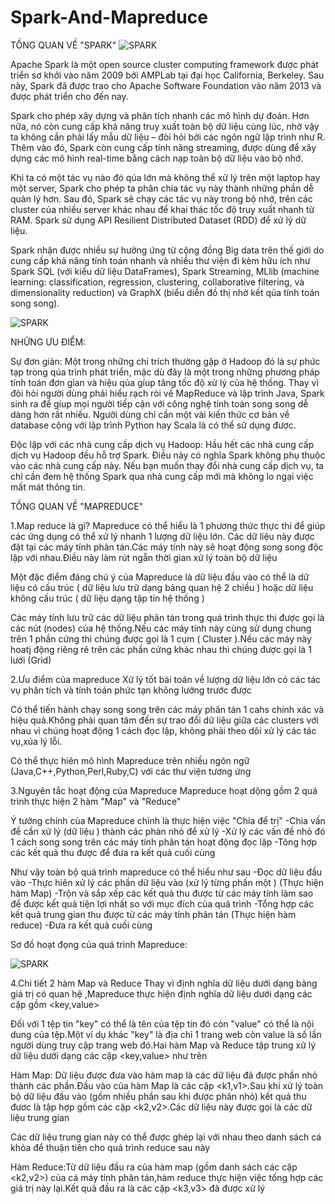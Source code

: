 # Spark-And-Mapreduce

TỒNG QUAN VỀ "SPARK"
 ![SPARK](https://www.onlinebooksreview.com/uploads/blog_images/2017/11/27_file.png)

Apache Spark là một open source cluster computing framework được phát triển sơ khởi vào năm 2009 bởi AMPLab tại đại học California, Berkeley. Sau này, Spark đã được trao cho Apache Software Foundation vào năm 2013 và được phát triển cho đến nay.

Spark cho phép xây dựng và phân tích nhanh các mô hình dự đoán. Hơn nữa, nó còn cung cấp khả năng truy xuất toàn bộ dữ liệu cùng lúc, nhờ vậy ta không cần phải lấy mẫu dữ liệu – đòi hỏi bởi các ngôn ngữ lập trình như R. Thêm vào đó, Spark còn cung cấp tính năng streaming, được dùng để xây dựng các mô hình real-time bằng cách nạp toàn bộ dữ liệu vào bộ nhớ.

Khi ta có một tác vụ nào đó qúa lớn mà không thể xử lý trên một laptop hay một server, Spark cho phép ta phân chia tác vụ này thành những phần dễ quản lý hơn. Sau đó, Spark sẽ chạy các tác vụ này trong bộ nhớ, trên các cluster của nhiều server khác nhau để khai thác tốc độ truy xuất nhanh từ RAM. Spark sử dụng API Resilient Distributed Dataset (RDD) để xử lý dữ liệu.

Spark nhận được nhiều sự hưởng ứng từ cộng đồng Big data trên thế giới do cung cấp khả năng tính toán nhanh và nhiều thư viện đi kèm hữu ích như Spark SQL (với kiểu dữ liệu DataFrames), Spark Streaming, MLlib (machine learning: classification, regression, clustering, collaborative filtering, và dimensionality reduction) và GraphX (biểu diễn đồ thị nhờ kết qủa tính toán song song).

![SPARK](https://scontent.fsgn5-4.fna.fbcdn.net/v/t1.0-9/92214447_2562652790634293_8507872163703816192_n.jpg?_nc_cat=102&ccb=2&_nc_sid=32a93c&_nc_ohc=AKgy3-yiYXoAX8JWKGY&_nc_ht=scontent.fsgn5-4.fna&oh=75c81ee202517f59cb6513bb652d9f55&oe=60334B74)

NHỮNG ƯU ĐIỂM:

Sự đơn giản: Một trong những chỉ trích thường gặp ở Hadoop đó là sự phức tạp trong qúa trình phát triển, mặc dù đây là một trong những phương pháp tính toán đơn gỉan và hiệu qủa gíup tăng tốc độ xử lý của hệ thống. Thay vì đòi hỏi người dùng phải hiểu rạch ròi về MapReduce và lập trình Java, Spark sinh ra để gíup mọi người tiếp cận với công nghệ tính toán song song dễ dàng hơn rất nhiều. Người dùng chỉ cần một vài kiến thức cơ bản về database cộng với lập trình Python hay Scala là có thể sử dụng được.

Độc lập với các nhà cung cấp dịch vụ Hadoop: Hầu hết các nhà cung cấp dịch vụ Hadoop đều hỗ trợ Spark. Điều này có nghĩa Spark không phụ thuộc vào các nhà cung cấp này. Nếu bạn muốn thay đổi nhà cung cấp dịch vụ, ta chỉ cần đem hệ thống Spark qua nhà cung cấp mới mà không lo ngại việc mất mát thông tin.


TỒNG QUAN VỀ "MAPREDUCE"

1.Map reduce là gì?
Mapreduce có thể hiểu là 1 phương thức thực thi để giúp các ứng dụng có thể xử lý nhanh 1 lượng dữ liệu lớn. Các dữ liệu này được đặt tại các máy tính phân tán.Các máy tính này sẽ hoạt động song song độc lập với nhau.Điều này làm rút ngẵn thời gian xử lý toàn bộ dữ liệu

Một đặc điểm đáng chú ý của Mapreduce là dữ liệu đầu vào có thể là dữ liệu có cấu trúc ( dữ liệu lưu trữ dạng bảng quan hệ 2 chiều ) hoặc dữ liệu không cấu trúc ( dữ liệu dạng tập tin hệ thống )

Các máy tính lưu trữ các dữ liệu phân tán trong quá trình thực thi được gọi là các nút (nodes) của hệ thống.Nếu các máy tính này cùng sử dụng chung trên 1 phần cứng thì chúng được gọi là 1 cụm ( Cluster ).Nếu các máy này hoatj động riêng rẽ trên các phần cứng khác nhau thì chúng được gọi là 1 lưới (Grid)

2.Ưu điểm của mapreduce
Xử lý tốt bài toán về lượng dữ liệu lớn có các tác vụ phân tích và tính toán phức tạn không lướng trước được

Có thể tiến hành chạy song song trên các máy phân tán 1 cahs chính xác và hiệu quả.Không phải quan tâm đến sự trao đổi dữ liệu giữa các clusters với nhau vì chúng hoạt động 1 cách đọc lập, không phải theo dõi xử lý các tác vụ,xủa lý lỗi.

Có thể thực hiên mô hình Mapreduce trên nhiều ngôn ngữ (Java,C++,Python,Perl,Ruby,C) với các thư viện tương ứng

3.Nguyên tắc hoạt động của Mapreduce
Mapreduce hoạt dộng gồm 2 quá trình thực hiện 2 hàm "Map" và "Reduce"

Ý tưởng chính của Mapreduce chính là thực hiện việc "Chia để trị"
  -Chia vấn đề cần xử lý (dữ liệu ) thành các phàn nhỏ để xử lý
  -Xử lý các vấn đề nhỏ đó 1 cách song song trên các máy tính phân tán hoạt động đọc lập
  -Tông hợp các kết quả thu được để đưa ra kết quả cuối cùng
  
Như vậy toàn bộ quá trình mapreduce có thể hiểu như sau
  -Đọc dữ liệu đầu vào
  -Thực hiên xử lý các phần dữ liệu vào (xử lý từng phấn một ) (Thực hiện hàm Map)
  -Trộn và sắp xếp các kết quả thu được từ các máy tính làm sao để được kết quả tiện lợi nhất so với mục đích của quá trình
  -Tổng hợp các kết quả trung gian thu được từ các máy tính phân tán (Thực hiện hàm reduce)
   -Đưa ra kết quả cuối cùng
   
Sơ đồ hoạt đọng của quá trình Mapreduce:

![SPARK](https://blog.itnavi.com.vn/wp-content/uploads/2020/06/Mapreduce-l%C3%A0-g%C3%AC-4.jpg)

4.Chi tiết 2 hàm Map và Reduce
Thay vì định nghĩa dữ liệu dưới dạng bảng giá trị có quan hệ ,Mapreduce thực hiện định nghĩa dữ liệu dưới dạng các cặp gồm <key,value>

Đối với 1 tệp tin "key" có thể là tên của tệp tin đó còn "value" có thể là nội dung của tệp.Một ví dụ khác "key" là địa chỉ 1 trang web còn value là số lần người dùng truy cập trang web đó.Hai hàm Map và Reduce tập trung xử lý dữ liệu dưới dạng các cặp <key,value> như trên

Hàm Map: Dữ liệu được đưa vào hàm map là các dữ liệu đã được phần nhỏ thành các phần.Đầu vào của hàm Map là các cặp <k1,v1>.Sau khi xử lý toàn bộ dữ liệu đầu vào (gồm nhiều phần sau khi được phân nhỏ) kết quả thu đươc là tập hợp gồm các cặp <k2,v2>.Các dữ liệu này được gọi là các dữ liệu trung gian

Các dữ liệu trung gian này có thể được ghép lại với nhau theo danh sách cá khóa để thuận tiên cho quá trình reduce sau này

Hàm Reduce:Từ dữ liệu đầu ra của hàm map (gồm danh sách các cặp <k2,v2>) của cá máy tính phân tán,hàm reduce thực hiện việc tống hợp các giá trị này lại.Kết quả đầu ra là các cặp <k3,v3> đã được xử lý
